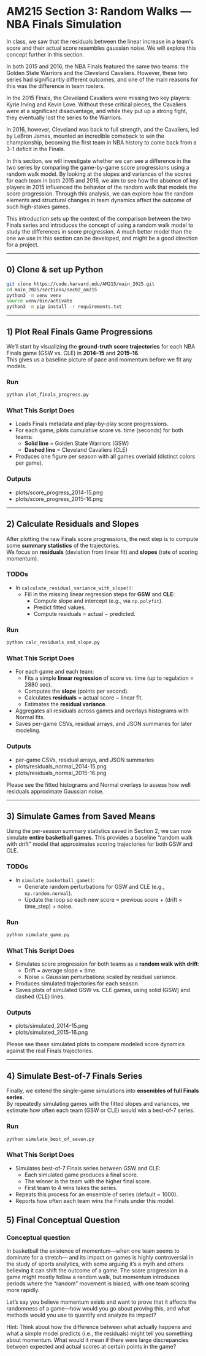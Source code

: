 # AM215 Section 3: Random Walks — NBA Finals Simulation

In class, we saw that the residuals between the linear increase in a team's score and their actual score resembles gaussian noise. We will explore this concept further in this section.

In both 2015 and 2016, the NBA Finals featured the same two teams: the Golden State Warriors and the Cleveland Cavaliers. However, these two series had significantly different outcomes, and one of the main reasons for this was the difference in team rosters.

In the 2015 Finals, the Cleveland Cavaliers were missing two key players: Kyrie Irving and Kevin Love. Without these critical pieces, the Cavaliers were at a significant disadvantage, and while they put up a strong fight, they eventually lost the series to the Warriors.

In 2016, however, Cleveland was back to full strength, and the Cavaliers, led by LeBron James, mounted an incredible comeback to win the championship, becoming the first team in NBA history to come back from a 3-1 deficit in the Finals.

In this section, we will investigate whether we can see a difference in the two series by comparing the game-by-game score progressions using a random walk model. By looking at the slopes and variances of the scores for each team in both 2015 and 2016, we aim to see how the absence of key players in 2015 influenced the behavior of the random walk that models the score progression. Through this analysis, we can explore how the random elements and structural changes in team dynamics affect the outcome of such high-stakes games.

This introduction sets up the context of the comparison between the two Finals series and introduces the concept of using a random walk model to study the differences in score progression. A much better model than the one we use in this section can be developed, and might be a good direction for a project.

---

## 0) Clone & set up Python

```bash
git clone https://code.harvard.edu/AM215/main_2025.git
cd main_2025/sections/sec02_am215
python3 -m venv venv
source venv/bin/activate
python3 -m pip install -r requirements.txt
```

---


## 1) Plot Real Finals Game Progressions

We’ll start by visualizing the **ground-truth score trajectories** for each NBA Finals game (GSW vs. CLE) in **2014–15** and **2015–16**.  
This gives us a baseline picture of pace and momentum before we fit any models.


### Run

```bash
python plot_finals_progress.py
```


### What This Script Does

- Loads Finals metadata and play-by-play score progressions.  
- For each game, plots cumulative score vs. time (seconds) for both teams:  
  - **Solid line** = Golden State Warriors (GSW)  
  - **Dashed line** = Cleveland Cavaliers (CLE)  
- Produces one figure per season with all games overlaid (distinct colors per game).


### Outputs

- plots/score_progress_2014-15.png  
- plots/score_progress_2015-16.png  

---

## 2) Calculate Residuals and Slopes

After plotting the raw Finals score progressions, the next step is to compute some **summary statistics** of the trajectories.  
We focus on **residuals** (deviation from linear fit) and **slopes** (rate of scoring momentum).

### TODOs
- In `calculate_residual_variance_with_slope()`:
  - Fill in the missing linear regression steps for **GSW** and **CLE**:
    - Compute slope and intercept (e.g., via `np.polyfit`).  
    - Predict fitted values.  
    - Compute residuals = actual − predicted.  

### Run

```bash
python calc_residuals_and_slope.py
```

### What This Script Does
- For each game and each team:
  - Fits a simple **linear regression** of score vs. time (up to regulation = 2880 sec).  
  - Computes the **slope** (points per second).  
  - Calculates **residuals** = actual score − linear fit.  
  - Estimates the **residual variance**.  
- Aggregates all residuals across games and overlays histograms with Normal fits.  
- Saves per-game CSVs, residual arrays, and JSON summaries for later modeling.  

### Outputs
- per-game CSVs, residual arrays, and JSON summaries
- plots/residuals_normal_2014-15.png  
- plots/residuals_normal_2015-16.png  

Please see the fitted histograms and Normal overlays to assess how well residuals approximate Gaussian noise.

--- 

## 3) Simulate Games from Saved Means

Using the per-season summary statistics saved in Section 2, we can now simulate **entire basketball games**. This provides a baseline “random walk with drift” model that approximates scoring trajectories for both GSW and CLE.

### TODOs
- In `simulate_basketball_game()`:
  - Generate random perturbations for GSW and CLE (e.g., `np.random.normal`).  
  - Update the loop so each new score = previous score + (drift × time_step) + noise.  

### Run
```bash
python simulate_game.py
```

### What This Script Does
- Simulates score progression for both teams as a **random walk with drift**:  
  - Drift = average slope × time.  
  - Noise = Gaussian perturbations scaled by residual variance.  
- Produces simulated trajectories for each season.  
- Saves plots of simulated GSW vs. CLE games, using solid (GSW) and dashed (CLE) lines.  

### Outputs
- plots/simulated_2014-15.png  
- plots/simulated_2015-16.png  

Please see these simulated plots to compare modeled score dynamics against the real Finals trajectories.

---


## 4) Simulate Best-of-7 Finals Series

Finally, we extend the single-game simulations into **ensembles of full Finals series**.  
By repeatedly simulating games with the fitted slopes and variances, we estimate how often each team (GSW or CLE) would win a best-of-7 series.

### Run

```bash
python simulate_best_of_seven.py
```

### What This Script Does
- Simulates best-of-7 Finals series between GSW and CLE:  
  - Each simulated game produces a final score.  
  - The winner is the team with the higher final score.  
  - First team to 4 wins takes the series.  
- Repeats this process for an ensemble of series (default = 1000).  
- Reports how often each team wins the Finals under this model.

## 5) Final Conceptual Question

### Conceptual question
In basketball the existence of momentum—when one team seems to dominate for a stretch— and its impact on games is highly controversial in the study of sports analytics, with some arguing it’s a myth and others believing it can shift the outcome of a game. The score progression in a game might mostly follow a random walk, but momentum introduces periods where the “random” movement is biased, with one team scoring more rapidly.

Let’s say you believe momentum exists and want to prove that it affects the randomness of a game—how would you go about proving this, and what methods would you use to quantify and analyze its impact?

Hint: Think about how the difference between what actually happens and what a simple model predicts (i.e., the residuals) might tell you something about momentum. What would it mean if there were large discrepancies between expected and actual scores at certain points in the game?